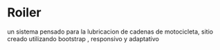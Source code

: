 # Roiler 
un sistema pensado para la lubricacion de cadenas  de motocicleta,  sitio creado utilizando  bootstrap , responsivo y adaptativo
